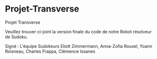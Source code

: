 # Projet-Transverse
Projet Transverse

Veuillez trouver ci-joint la version finale du code de notre Robot résolveur de Sudoku.

Signé : L'équipe Sudokeurs
Eliott Zimmermann, Anna-Zofia Rouxel, Yoann Roisneau, Charles Frappa, Clémence Issanes
